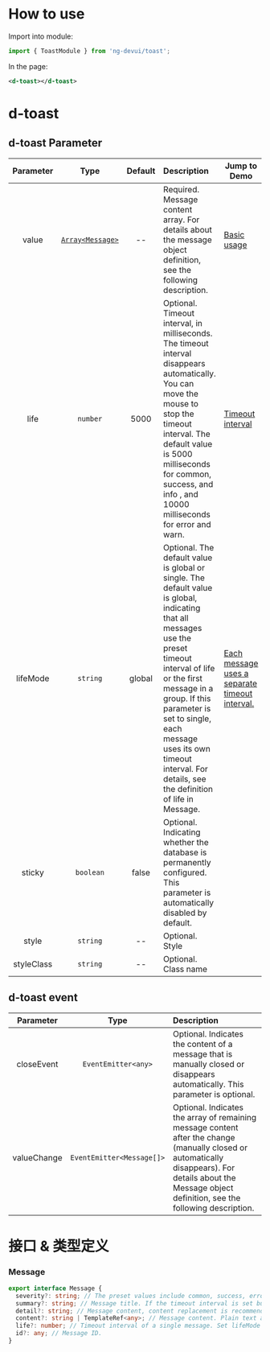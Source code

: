 # How to use

Import into module:

```ts
import { ToastModule } from 'ng-devui/toast';
```

In the page:

```xml
<d-toast></d-toast>
```

# d-toast

## d-toast Parameter

| Parameter  |             Type             | Default | Description                                                                                                                                                                                                                                                                                                             | Jump to Demo                                                  |
| :--------: | :--------------------------: | :-----: | :---------------------------------------------------------------------------------------------------------------------------------------------------------------------------------------------------------------------------------------------------------------------------------------------------------------------- | ------------------------------------------------------------- |
|   value    | [`Array<Message>`](#message) |   --    | Required. Message content array. For details about the message object definition, see the following description.                                                                                                                                                                                                        | [Basic usage](demo#basic-usage)                               |
|    life    |           `number`           |  5000   | Optional. Timeout interval, in milliseconds. The timeout interval disappears automatically. You can move the mouse to stop the timeout interval. The default value is 5000 milliseconds for common, success, and info , and 10000 milliseconds for error and warn.                                                      | [Timeout interval](demo#life)                                 |
|  lifeMode  |           `string`           | global  | Optional. The default value is global or single. The default value is global, indicating that all messages use the preset timeout interval of life or the first message in a group. If this parameter is set to single, each message uses its own timeout interval. For details, see the definition of life in Message. | [Each message uses a separate timeout interval.](demo#single) |
|   sticky   |          `boolean`           |  false  | Optional. Indicating whether the database is permanently configured. This parameter is automatically disabled by default.                                                                                                                                                                                               |
|   style    |           `string`           |   --    | Optional. Style                                                                                                                                                                                                                                                                                                         |
| styleClass |           `string`           |   --    | Optional. Class name                                                                                                                                                                                                                                                                                                    |

## d-toast event

|  Parameter  |           Type            | Description                                                                                                                                                                                                |
| :---------: | :-----------------------: | :--------------------------------------------------------------------------------------------------------------------------------------------------------------------------------------------------------- |
| closeEvent  |    `EventEmitter<any>`    | Optional. Indicates the content of a message that is manually closed or disappears automatically. This parameter is optional.                                                                              |
| valueChange | `EventEmitter<Message[]>` | Optional. Indicates the array of remaining message content after the change (manually closed or automatically disappears). For details about the Message object definition, see the following description. |

# 接口 & 类型定义

### Message

```ts
export interface Message {
  severity?: string; // The preset values include common, success, error, warn, and info. For details about the timeout interval, see the life description. If the timeout interval is not set or is not set, the timeout interval is 5000 ms, and the warn and error are 10000 ms.
  summary?: string; // Message title. If the timeout interval is set but no title is set, the title and close button are not displayed.
  detail?: string; // Message content, content replacement is recommended.
  content?: string | TemplateRef<any>; // Message content. Plain text and template are supported. Recommended.
  life?: number; // Timeout interval of a single message. Set lifeMode to single. Each message uses its own timeout interval. If this mode is enabled but is not set, the timeout interval is determined based on severity.
  id?: any; // Message ID.
}
```
